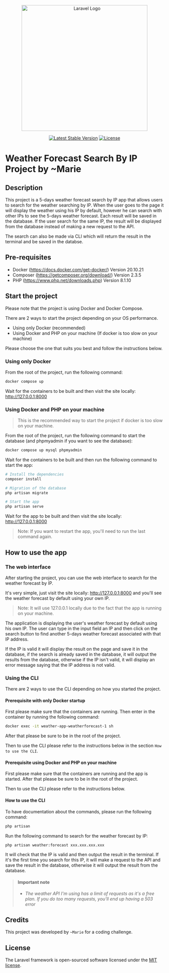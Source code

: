 <p align="center"><a href="https://laravel.com" target="_blank"><img src="https://raw.githubusercontent.com/laravel/art/master/logo-lockup/5%20SVG/2%20CMYK/1%20Full%20Color/laravel-logolockup-cmyk-red.svg" width="400" alt="Laravel Logo"></a></p>

<p align="center">
<a href="https://packagist.org/packages/laravel/framework"><img src="https://img.shields.io/packagist/v/laravel/framework" alt="Latest Stable Version"></a>
<a href="https://packagist.org/packages/laravel/framework"><img src="https://img.shields.io/packagist/l/laravel/framework" alt="License"></a>
</p>

# Weather Forecast Search By IP Project by ~Marie

## Description
This project is a 5-days weather forecast search by IP app that allows users to search for the weather searching by IP. When the user goes to the page it will display the weather using his IP by default, however he can search with other IPs to see the 5-days weather forecast. Each result will be saved in the database. If the user search for the same IP, the result will be displayed from the database instead of making a new request to the API.

The search can also be made via CLI which will return the result in the terminal and be saved in the databse.

## Pre-requisites
- Docker (https://docs.docker.com/get-docker/) Version 20.10.21
- Composer (https://getcomposer.org/download/) Version 2.3.5
- PHP (https://www.php.net/downloads.php) Version 8.1.10

## Start the project
Please note that the project is using Docker and Docker Compose.

There are 2 ways to start the project depending on your OS performance.
- Using only Docker (recommended)
- Using Docker and PHP on your machine (If docker is too slow on your machine)

Please choose the one that suits you best and follow the instructions below.

### Using only Docker

From the root of the project, run the following command:
```sh
docker compose up
```
Wait for the containers to be built and then visit the site locally: http://127.0.0.1:8000

### Using Docker and PHP on your machine
> This is the recommended way to start the project if docker is too slow on your machine.

From the root of the project, run the following command to start the database (and phpmyadmin if you want to see the database):
```sh
docker compose up mysql phpmyadmin
```
Wait for the containers to be built and then run the following command to start the app:
```sh
# Install the dependencies
composer install

# Migration of the database
php artisan migrate

# Start the app
php artisan serve
```
Wait for the app to be built and then visit the site locally: http://127.0.0.1:8000

> Note: If you want to restart the app, you'll need to run the last command again.

## How to use the app

### The web interface

After starting the project, you can use the web interface to search for the weather forecast by IP.

It's very simple, just visit the site locally: http://127.0.0.1:8000 and you'll see the weather forecast by default using your own IP.

> Note: It will use 127.0.0.1 locally due to the fact that the app is running on your machine.

The application is displaying the user's weather forecast by default using his own IP. The user can type in the input field an IP and then click on the search button to find another 5-days weather forecast associated with that IP address.

If the IP is valid it will display the result on the page and save it in the database, if the search is already saved in the database, it will output the results from the database, otherwise if the IP isn't valid,  it will display an error message saying that the IP address is not valid.

### Using the CLI

There are 2 ways to use the CLI depending on how you started the project.

#### Prerequisite with only Docker startup

First please make sure that the containers are running.
Then enter in the container by running the following command:
```sh
docker exec -it weather-app-weatherforecast-1 sh
```
After that please be sure to be in the root of the project.

Then to use the CLI please refer to the instructions below in the section `How to use the CLI`.
#### Prerequisite using Docker and PHP on your machine
First please make sure that the containers are running and the app is started.
After that please be sure to be in the root of the project.

Then to use the CLI please refer to the instructions below.

#### How to use the CLI
To have documentation about the commands, please run the following command:
```sh
php artisan 
```

Run the following command to search for the weather forecast by IP:
```sh
php artisan weather:forecast xxx.xxx.xxx.xxx
```

It will check that the IP is valid and then output the result in the terminal.
If it's the first time you search for this IP, it will make a request to the API and save the result in the database, otherwise it will output the result from the database.

> #### Important note
> - *The weather API I'm using has a limit of requests as it's a free plan. If you do too many requests, you'll end up having a 503 error*

## Credits
This project was developed by `~Marie` for a coding challenge.

## License
The Laravel framework is open-sourced software licensed under the [MIT license](https://opensource.org/licenses/MIT).
